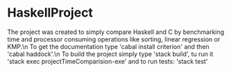 # HaskellProject

The project was created to simply compare Haskell and C by benchmarking time and processor consuming operations like sorting, 
linear regression or KMP.\n
To get the documentation type 'cabal install criterion' and then 'cabal haddock'.\n
To build the project simply type 'stack build', tu run it 'stack exec projectTimeComparision-exe' and to run tests: 'stack test'

